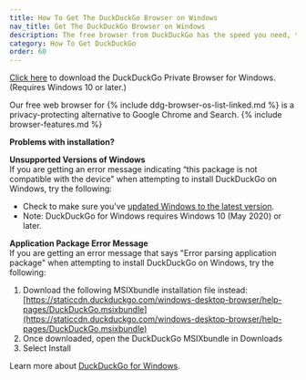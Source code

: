 ```yaml
---
title: How To Get The DuckDuckGo Browser on Windows
nav_title: Get The DuckDuckGo Browser on Windows
description: The free browser from DuckDuckGo has the speed you need, the features you expect, and comes packed with our best-in-class privacy protections.
category: How To Get DuckDuckGo
order: 60
---
```


[Click here](http://duckduckgo.com/windows) to download the DuckDuckGo Private Browser for Windows. (Requires Windows 10 or later.)

Our free web browser for {% include ddg-browser-os-list-linked.md %} is a privacy-protecting alternative to Google Chrome and Search. {% include browser-features.md %}

**Problems with installation?**

**Unsupported Versions of Windows**<br />
If you are getting an error message indicating “this package is not compatible with the device" when attempting to install DuckDuckGo on Windows, try the following:

-   Check to make sure you've [updated Windows to the latest version](https://support.microsoft.com/en-us/windows/update-windows-3c5ae7fc-9fb6-9af1-1984-b5e0412c556a#WindowsVersion=Windows_10).
-   Note: DuckDuckGo for Windows requires Windows 10 (May 2020) or later.

**Application Package Error Message**<br />
If you are getting an error message that says "Error parsing application package" when attempting to install DuckDuckGo on Windows, try the following:

1. Download the following MSIXbundle installation file instead: [https://staticcdn.duckduckgo.com/windows-desktop-browser/help-pages/DuckDuckGo.msixbundle](https://staticcdn.duckduckgo.com/windows-desktop-browser/help-pages/DuckDuckGo.msixbundle)
1. Once downloaded, open the DuckDuckGo MSIXbundle in Downloads
1. Select Install

Learn more about [DuckDuckGo for Windows](https://spreadprivacy.com/windows-browser-open-beta).
